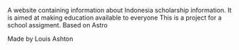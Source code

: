 A website containing information about Indonesia scholarship information. It is aimed at making education available to everyone
This is a project for a school assigment. Based on Astro 

Made by Louis Ashton
